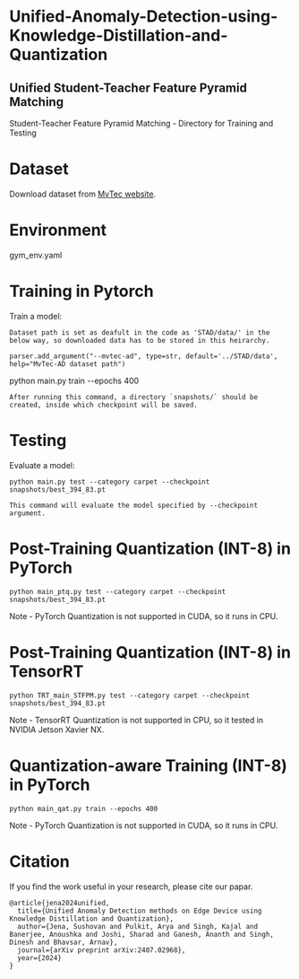 # Unified-Anomaly-Detection-using-Knowledge-Distillation-and-Quantization

## Unified Student-Teacher Feature Pyramid Matching 
Student-Teacher Feature Pyramid Matching - Directory for Training and Testing
# Dataset
Download dataset from [MvTec website](https://www.mvtec.com/company/research/datasets/mvtec-ad/).

# Environment
gym_env.yaml

# Training in Pytorch
Train a model:
```
Dataset path is set as deafult in the code as 'STAD/data/' in the below way, so downloaded data has to be stored in this heirarchy.

parser.add_argument("--mvtec-ad", type=str, default='../STAD/data', help="MvTec-AD dataset path")
``` 
python main.py train --epochs 400
```
After running this command, a directory `snapshots/` should be created, inside which checkpoint will be saved.
```
# Testing
Evaluate a model:
```
python main.py test --category carpet --checkpoint snapshots/best_394_83.pt

This command will evaluate the model specified by --checkpoint argument. 
```
# Post-Training Quantization (INT-8) in PyTorch
```
python main_ptq.py test --category carpet --checkpoint snapshots/best_394_83.pt
```
Note - PyTorch Quantization is not supported in CUDA, so it runs in CPU.

# Post-Training Quantization (INT-8) in TensorRT
```
python TRT_main_STFPM.py test --category carpet --checkpoint snapshots/best_394_83.pt
```
Note - TensorRT Quantization is not supported in CPU, so it tested in NVIDIA Jetson Xavier NX.

# Quantization-aware Training (INT-8) in PyTorch
```
python main_qat.py train --epochs 400
```

Note - PyTorch Quantization is not supported in CUDA, so it runs in CPU.

# Citation

If you find the work useful in your research, please cite our papar.
```
@article{jena2024unified,
  title={Unified Anomaly Detection methods on Edge Device using Knowledge Distillation and Quantization},
  author={Jena, Sushovan and Pulkit, Arya and Singh, Kajal and Banerjee, Anoushka and Joshi, Sharad and Ganesh, Ananth and Singh, Dinesh and Bhavsar, Arnav},
  journal={arXiv preprint arXiv:2407.02968},
  year={2024}
}
```
